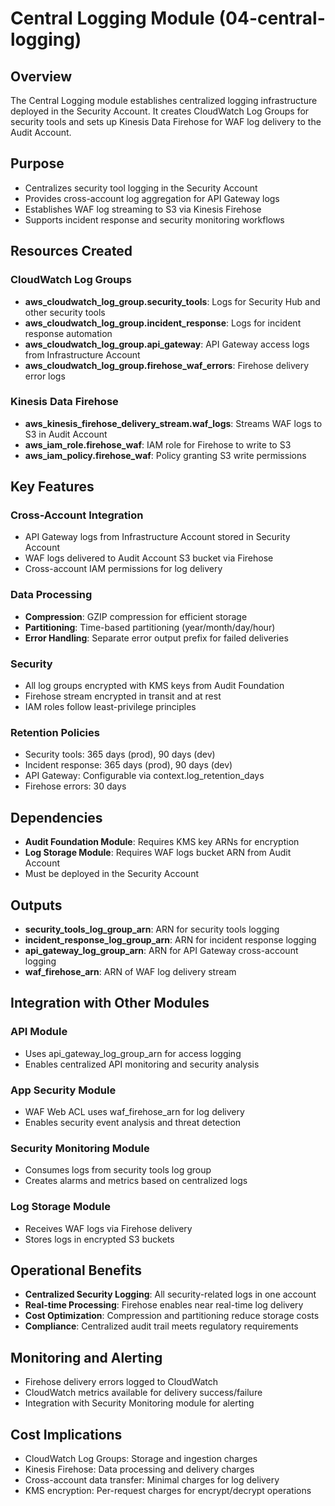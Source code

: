 # Central Logging Module (04-central-logging)

## Overview
The Central Logging module establishes centralized logging infrastructure deployed in the Security Account. It creates CloudWatch Log Groups for security tools and sets up Kinesis Data Firehose for WAF log delivery to the Audit Account.

## Purpose
- Centralizes security tool logging in the Security Account
- Provides cross-account log aggregation for API Gateway logs
- Establishes WAF log streaming to S3 via Kinesis Firehose
- Supports incident response and security monitoring workflows

## Resources Created

### CloudWatch Log Groups
- **aws_cloudwatch_log_group.security_tools**: Logs for Security Hub and other security tools
- **aws_cloudwatch_log_group.incident_response**: Logs for incident response automation
- **aws_cloudwatch_log_group.api_gateway**: API Gateway access logs from Infrastructure Account
- **aws_cloudwatch_log_group.firehose_waf_errors**: Firehose delivery error logs

### Kinesis Data Firehose
- **aws_kinesis_firehose_delivery_stream.waf_logs**: Streams WAF logs to S3 in Audit Account
- **aws_iam_role.firehose_waf**: IAM role for Firehose to write to S3
- **aws_iam_policy.firehose_waf**: Policy granting S3 write permissions

## Key Features

### Cross-Account Integration
- API Gateway logs from Infrastructure Account stored in Security Account
- WAF logs delivered to Audit Account S3 bucket via Firehose
- Cross-account IAM permissions for log delivery

### Data Processing
- **Compression**: GZIP compression for efficient storage
- **Partitioning**: Time-based partitioning (year/month/day/hour)
- **Error Handling**: Separate error output prefix for failed deliveries

### Security
- All log groups encrypted with KMS keys from Audit Foundation
- Firehose stream encrypted in transit and at rest
- IAM roles follow least-privilege principles

### Retention Policies
- Security tools: 365 days (prod), 90 days (dev)
- Incident response: 365 days (prod), 90 days (dev)
- API Gateway: Configurable via context.log_retention_days
- Firehose errors: 30 days

## Dependencies
- **Audit Foundation Module**: Requires KMS key ARNs for encryption
- **Log Storage Module**: Requires WAF logs bucket ARN from Audit Account
- Must be deployed in the Security Account

## Outputs
- **security_tools_log_group_arn**: ARN for security tools logging
- **incident_response_log_group_arn**: ARN for incident response logging
- **api_gateway_log_group_arn**: ARN for API Gateway cross-account logging
- **waf_firehose_arn**: ARN of WAF log delivery stream

## Integration with Other Modules

### API Module
- Uses api_gateway_log_group_arn for access logging
- Enables centralized API monitoring and security analysis

### App Security Module
- WAF Web ACL uses waf_firehose_arn for log delivery
- Enables security event analysis and threat detection

### Security Monitoring Module
- Consumes logs from security tools log group
- Creates alarms and metrics based on centralized logs

### Log Storage Module
- Receives WAF logs via Firehose delivery
- Stores logs in encrypted S3 buckets

## Operational Benefits
- **Centralized Security Logging**: All security-related logs in one account
- **Real-time Processing**: Firehose enables near real-time log delivery
- **Cost Optimization**: Compression and partitioning reduce storage costs
- **Compliance**: Centralized audit trail meets regulatory requirements

## Monitoring and Alerting
- Firehose delivery errors logged to CloudWatch
- CloudWatch metrics available for delivery success/failure
- Integration with Security Monitoring module for alerting

## Cost Implications
- CloudWatch Log Groups: Storage and ingestion charges
- Kinesis Firehose: Data processing and delivery charges
- Cross-account data transfer: Minimal charges for log delivery
- KMS encryption: Per-request charges for encrypt/decrypt operations